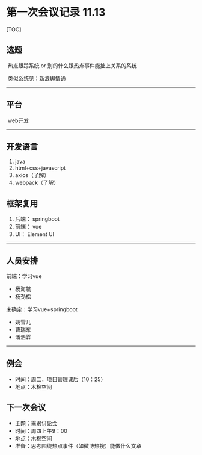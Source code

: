 # 第一次会议记录 11.13

[TOC]

## 选题

​	热点跟踪系统 or 别的什么跟热点事件能扯上关系的系统

​	类似系统见：[新浪舆情通](https://www.yqt365.com/productFunction.action?needFaq=3&searchFrom=1&logonOrRegister=0&extendType=1)

----

## 平台

​	web开发

---

## 开发语言

1. java
2. html+css+javascript
3. axios（了解）
4. webpack（了解）

## 框架复用

1. 后端： springboot
2. 前端： vue
3. UI： Element UI

----

## 人员安排

前端：学习vue

- 杨海航
- 杨劲松

未确定：学习vue+springboot

- 姚雪儿
- 曹瑞东
- 潘浩霖

----

## 例会

- 时间：周二，项目管理课后（10：25）
- 地点：木棉空间

## 下一次会议

- 主题：需求讨论会
- 时间：周四上午9：00
- 地点：木棉空间
- 准备：思考围绕热点事件（如微博热搜）能做什么文章

